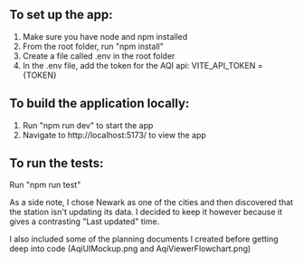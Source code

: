 ## To set up the app:
1. Make sure you have node and npm installed
2. From the root folder, run "npm install"
3. Create a file called .env in the root folder
4. In the .env file, add the token for the AQI api: VITE_API_TOKEN = {TOKEN}

## To build the application locally:
1. Run "npm run dev" to start the app
2. Navigate to http://localhost:5173/ to view the app

## To run the tests:
 Run "npm run test"

As a side note, I chose Newark as one of the cities and then discovered that the station isn't updating its data.
I decided to keep it however because it gives a contrasting "Last updated" time.

I also included some of the planning documents I created before getting deep into code (AqiUIMockup.png and AqiViewerFlowchart.png)
